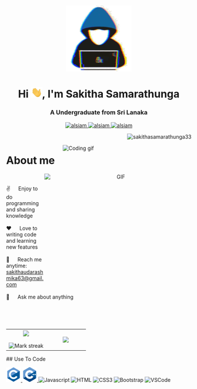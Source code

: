 <div>
    <div align=center>
      <picture><img src = "https://github.com/0xAbdulKhalid/0xAbdulKhalid/raw/main/assets/mdImages/about_me.gif"width=180px> 
    </div>
<h1 align="center">Hi  <img src="https://raw.githubusercontent.com/ABSphreak/ABSphreak/master/gifs/Hi.gif" width="30px">, I'm Sakitha Samarathunga</h1>
<h3 align="center">A Undergraduate from Sri Lanaka </h3>

<p align="center">
 <a href="https://www.linkedin.com/in/sakitha-samarathunga-b064a1279/" target="_blank">
  <img src="https://img.shields.io/badge/LinkedIn-0077B5?style=for-the-badge&logo=linkedin&logoColor=white" alt="alsiam"/>
 </a>
  <a href="https://instagram.com/__sakitha" target="_blank">
  <img src="https://img.shields.io/badge/Instagram-fe4164?style=for-the-badge&logo=instagram&logoColor=white" alt="alsiam" />
 </a>
 <a href="https://www.facebook.com/sakitha.udarashmika.7?mibextid=ZbWKwL" target="_blank">
  <img src="https://img.shields.io/badge/Facebook-20BEFF?&style=for-the-badge&logo=facebook&logoColor=white" alt="alsiam"  />
  </a> 

<p align="right"> <img src="https://komarev.com/ghpvc/?username=sakithasamarathunga33&label=Profile%20views&color=0e75b6&style=flat" alt="sakithasamarathunga33" /> </p>
<p>
 <img align="right" width="350" src="/assets/programmer.gif" alt="Coding gif" />

# About me
<a target="_blank" align="center">
  <img align="right" top="500" height="300" width="400" alt="GIF" src="https://media.giphy.com/media/SWoSkN6DxTszqIKEqv/giphy.gif">
</a><br>
  
 ✌️ &emsp; Enjoy to do programming and sharing knowledge <br/><br/>
 ❤️ &emsp; Love to writing code and learning new features<br/><br/>
 📧 &emsp; Reach me anytime: sakithaudarashmika63@gmail.com<br/><br/>
 💬 &emsp; Ask me about anything 

</p>

<br/>
<br/>
<br/>

 <!--- stats (start) -->
<table align="center">
<tr border="none">
<td width="50%" align="center">
  
  <img  align="center"  src="https://github-readme-stats.vercel.app/api?username=SakithaSamarathunga33&theme=dark&show_icons=true&count_private=true" />
  <br></br>
  <img  title="🔥 Get streak stats for your profile at git.io/streak-stats" alt="Mark streak" src="https://github-readme-streak-stats.herokuapp.com/?user=SakithaSamarathunga33&theme=dark&hide_border=false" /> 
</td>

<td width="50%" align="center">

  <img  align="center"  src="https://github-readme-stats.anuraghazra1.vercel.app/api/top-langs/?username=SakithaSamarathunga33&theme=dark&hide_border=false&no-bg=true&no-frame=true&langs_count=10"/>
  
  </td>
</tr>
</table>
## Use To Code

<a href="https://www.cprogramming.com/" target="_blank" rel="noreferrer"> <img src="https://raw.githubusercontent.com/devicons/devicon/master/icons/c/c-original.svg" alt="c" width="40" height="40"/> </a> <a href="https://www.w3schools.com/cpp/" target="_blank" rel="noreferrer"> <img src="https://raw.githubusercontent.com/devicons/devicon/master/icons/cplusplus/cplusplus-original.svg" alt="cplusplus" width="40" height="40"/> </a>
![Javascript](https://img.shields.io/badge/Javascript-F0DB4F?style=for-the-badge&labelColor=black&logo=javascript&logoColor=F0DB4F)
![HTML](https://img.shields.io/badge/HTML5-E34F26?style=for-the-badge&logo=html5&logoColor=white)
![CSS3](https://img.shields.io/badge/CSS3-1572B6?style=for-the-badge&logo=css3&logoColor=white)
![Bootstrap](https://img.shields.io/badge/Bootstrap-563D7C?style=for-the-badge&logo=bootstrap&logoColor=white)
![VSCode](https://img.shields.io/badge/Visual_Studio-0078d7?style=for-the-badge&logo=visual%20studio&logoColor=white)
<br/>

